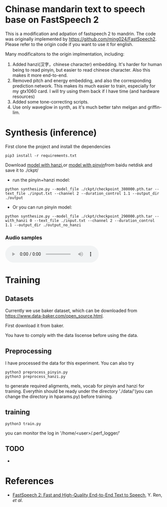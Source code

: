 # Chinase mandarin text to speech base on FastSpeech 2



This is a modification and adpation of fastspeech 2 to mandrin. The code was  originally  implemented by https://github.com/ming024/FastSpeech2. Please refer to the origin code if you want to use it for english. 

Many modificaitons to the origin implmentation, including: 

1. Added hanzi(汉字，chinese character) embedding. It's harder for human being to read pinyin, but easier to read chinese character. Also this makes it more end-to-end. 
2. Removed pitch and energy embedding, and also the corresponding prediction network. This makes its much easier to train, especially for my gtx1060 card. I will try using them back if I have time (and hardware resources)
3. Added some tone-correcting scripts.
4. Use only waveglow in synth, as it's much better tahn melgan and griffin-lim.




# Synthesis (inference)


First clone the project and install the dependencies

```
pip3 install -r requirements.txt
```

Download [model with hanzi](https://pan.baidu.com/s/1_rB1w2YTD4BIF1OOWY9oCQ),or [model with pinyin](https://pan.baidu.com/s/1mFd1djr__qCRyCR-NKfbjQ)from baidu netdisk  and save it to ./ckpt/
- run the pinyin+hanzi model:
```
python synthesize.py --model_file ./ckpt/checkpoint_380000.pth.tar --text_file ./input.txt --channel 2 --duration_control 1.1 --output_dir ./output
```

- Or you can run pinyin model:

```
python synthesize.py --model_file ./ckpt/checkpoint_290000.pth.tar --with_hanzi 0 --text_file ./input.txt --channel 2 --duration_control 1.1 --output_dir ./output_no_hanzi
```
### Audio samples

<audio id="audio" controls="" preload="non">
<source id="wav" src="./output/waveglow_天青色等烟雨,而.wav">
</audio>





# Training

## Datasets
Currently we use baker dataset, which can be downloaded from https://www.data-baker.com/open_source.html. 

First download it from baker. 

You have to comply with the data liscense before using the data. 


## Preprocessing

I have processed the data for this experiment. You can also try 
```
python3 preprocess_pinyin.py 
python3 preprocess_hanzi.py 

```
to generate required aligments, mels, vocab for pinyin and hanzi for training. Everythin should be ready under the directory './data/'(you can change the directory in hparams.py) before training. 

## training

```
python3 train.py

```
you can monitor the log in '/home/\<user\>/.perf_logger/'

## TODO
-
# References
- [FastSpeech 2: Fast and High-Quality End-to-End Text to Speech](https://arxiv.org/abs/2006.04558), Y. Ren, *et al*.






